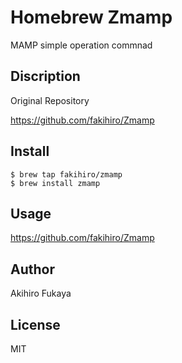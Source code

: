 # Homebrew Zmamp
MAMP simple operation commnad

## Discription

Original Repository

https://github.com/fakihiro/Zmamp


## Install

```
$ brew tap fakihiro/zmamp
$ brew install zmamp

```

## Usage

https://github.com/fakihiro/Zmamp

## Author
Akihiro Fukaya

## License
MIT

